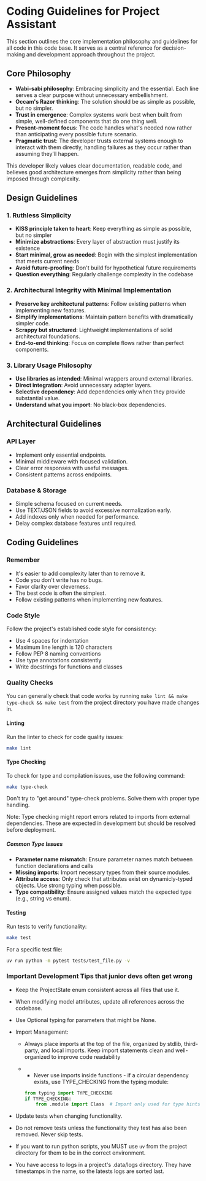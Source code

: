 # Coding Guidelines for Project Assistant

This section outlines the core implementation philosophy and guidelines for all code in this code base. It serves as a central reference for decision-making and development approach throughout the project.

## Core Philosophy

- **Wabi-sabi philosophy**: Embracing simplicity and the essential. Each line serves a clear purpose without unnecessary embellishment.
- **Occam's Razor thinking**: The solution should be as simple as possible, but no simpler.
- **Trust in emergence**: Complex systems work best when built from simple, well-defined components that do one thing well.
- **Present-moment focus**: The code handles what's needed now rather than anticipating every possible future scenario.
- **Pragmatic trust**: The developer trusts external systems enough to interact with them directly, handling failures as they occur rather than assuming they'll happen.

This developer likely values clear documentation, readable code, and believes good architecture emerges from simplicity rather than being imposed through complexity.

## Design Guidelines

### 1. Ruthless Simplicity

- **KISS principle taken to heart**: Keep everything as simple as possible, but no simpler
- **Minimize abstractions**: Every layer of abstraction must justify its existence
- **Start minimal, grow as needed**: Begin with the simplest implementation that meets current needs
- **Avoid future-proofing**: Don't build for hypothetical future requirements
- **Question everything**: Regularly challenge complexity in the codebase

### 2. Architectural Integrity with Minimal Implementation

- **Preserve key architectural patterns**: Follow existing patterns when implementing new features.
- **Simplify implementations**: Maintain pattern benefits with dramatically simpler code.
- **Scrappy but structured**: Lightweight implementations of solid architectural foundations.
- **End-to-end thinking**: Focus on complete flows rather than perfect components.

### 3. Library Usage Philosophy

- **Use libraries as intended**: Minimal wrappers around external libraries.
- **Direct integration**: Avoid unnecessary adapter layers.
- **Selective dependency**: Add dependencies only when they provide substantial value.
- **Understand what you import**: No black-box dependencies.

## Architectural Guidelines

### API Layer

- Implement only essential endpoints.
- Minimal middleware with focused validation.
- Clear error responses with useful messages.
- Consistent patterns across endpoints.

### Database & Storage

- Simple schema focused on current needs.
- Use TEXT/JSON fields to avoid excessive normalization early.
- Add indexes only when needed for performance.
- Delay complex database features until required.

## Coding Guidelines

### Remember

- It's easier to add complexity later than to remove it.
- Code you don't write has no bugs.
- Favor clarity over cleverness.
- The best code is often the simplest.
- Follow existing patterns when implementing new features.

### Code Style

Follow the project's established code style for consistency:

- Use 4 spaces for indentation
- Maximum line length is 120 characters
- Follow PEP 8 naming conventions
- Use type annotations consistently
- Write docstrings for functions and classes

### Quality Checks

You can generally check that code works by running `make lint && make type-check && make test` from the project directory you have made changes in.

#### Linting

Run the linter to check for code quality issues:

```bash
make lint
```

#### Type Checking

To check for type and compilation issues, use the following command:

```bash
make type-check
```

Don't try to "get around" type-check problems. Solve them with proper type handling.

Note: Type checking might report errors related to imports from external dependencies. These are expected in development but should be resolved before deployment.

##### Common Type Issues

- **Parameter name mismatch**: Ensure parameter names match between function declarations and calls
- **Missing imports**: Import necessary types from their source modules.
- **Attribute access**: Only check that attributes exist on dynamicly-typed objects. Use strong typing when possible.
- **Type compatibility**: Ensure assigned values match the expected type (e.g., string vs enum).

#### Testing

Run tests to verify functionality:

```bash
make test
```

For a specific test file:

```bash
uv run python -m pytest tests/test_file.py -v
```

### Important Development Tips that junior devs often get wrong

- Keep the ProjectState enum consistent across all files that use it.
- When modifying model attributes, update all references across the codebase.
- Use Optional typing for parameters that might be None.
- Import Management:
  - Always place imports at the top of the file, organized by stdlib, third-party, and local imports. Keep import statements clean and well-organized to improve code readability
  - - Never use imports inside functions - if a circular dependency exists, use TYPE_CHECKING from the typing module:

    ```python
    from typing import TYPE_CHECKING
    if TYPE_CHECKING:
        from .module import Class  # Import only used for type hints
    ```

- Update tests when changing functionality.
- Do not remove tests unless the functionality they test has also been removed. Never skip tests.
- If you want to run python scripts, you MUST use `uv` from the project directory for them to be in the correct environment.
- You have access to logs in a project's .data/logs directory. They have timestamps in the name, so the latests logs are sorted last.
